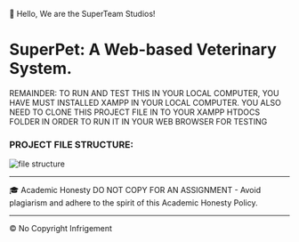 👋 Hello, We are the SuperTeam Studios!

# SuperPet: A Web-based Veterinary System.

REMAINDER: TO RUN AND TEST THIS IN YOUR LOCAL COMPUTER, YOU HAVE MUST INSTALLED XAMPP IN YOUR LOCAL COMPUTER. YOU ALSO NEED TO CLONE THIS PROJECT FILE IN TO YOUR XAMPP HTDOCS FOLDER IN ORDER TO RUN IT IN YOUR WEB BROWSER FOR TESTING

### PROJECT FILE STRUCTURE:
![file structure](https://github.com/Renzxs/Veterinary-Web-System/assets/90491632/58d63253-2625-4774-af31-42dc41b602e3)

- - - -
🎓 Academic Honesty
DO NOT COPY FOR AN ASSIGNMENT - Avoid plagiarism and adhere to the spirit of this Academic Honesty Policy.

- - - - 
&copy; No Copyright Infrigement
